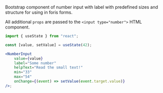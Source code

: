 Bootstrap component of number input with label with predefined sizes and
structure for using in foris forms.

All additional `props` are passed to the `<input type="number">` HTML component.

```jsx
import { useState } from "react";

const [value, setValue] = useState(42);

<NumberInput
    value={value}
    label="Some number"
    helpText="Read the small text!"
    min="33"
    max="54"
    onChange={(event) => setValue(event.target.value)}
/>;
```
